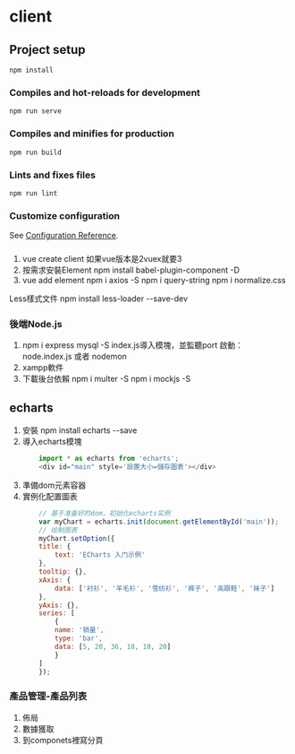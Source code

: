 # client

## Project setup
```
npm install
```

### Compiles and hot-reloads for development
```
npm run serve
```

### Compiles and minifies for production
```
npm run build
```

### Lints and fixes files
```
npm run lint
```

### Customize configuration
See [Configuration Reference](https://cli.vuejs.org/config/).


###
1. vue create client
如果vue版本是2vuex就要3
2. 按需求安裝Element
npm install babel-plugin-component -D
3. vue add element
npm i axios -S
npm i query-string
npm i normalize.css

Less樣式文件
npm install less-loader --save-dev



### 後端Node.js

1. npm i express mysql -S
    index.js導入模塊，並監聽port
    啟動：node.index.js 或者 nodemon
2. xampp軟件
3. 下載後台依賴 
    npm i multer -S
    npm i mockjs -S

## echarts
1. 安裝 npm install echarts --save
2. 導入echarts模塊
    ```js
        import * as echarts from 'echarts';
        <div id="main" style='設置大小=儲存圖表'></div>
    ```
3. 準備dom元素容器
4. 實例化配置圖表
    ```js
        // 基于准备好的dom，初始化echarts实例
        var myChart = echarts.init(document.getElementById('main'));
        // 绘制图表
        myChart.setOption({
        title: {
            text: 'ECharts 入门示例'
        },
        tooltip: {},
        xAxis: {
            data: ['衬衫', '羊毛衫', '雪纺衫', '裤子', '高跟鞋', '袜子']
        },
        yAxis: {},
        series: [
            {
            name: '销量', 
            type: 'bar',
            data: [5, 20, 36, 10, 10, 20]
            }
        ]
        });
    ```

### 產品管理-產品列表
1. 佈局
2. 數據獲取
3. 到componets裡寫分頁